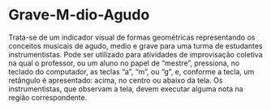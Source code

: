 # Grave-M-dio-Agudo
Trata-se de um indicador visual de formas geométricas representando os conceitos musicais de agudo, medio e grave para uma  turma de  estudantes instrumentistas. Pode  ser utilizado para atividades de improvisação coletiva na qual o professor, ou  um aluno no papel de  “mestre”, pressiona, no teclado do computador,  as teclas “a”, “m”,  ou “g”, e, conforme a tecla, um  retângulo é apresentado:  acima,  no centro  ou abaixo da tela. Os instrumentistas,  que observam  a  tela, devem executar  alguma nota na região correspondente.
